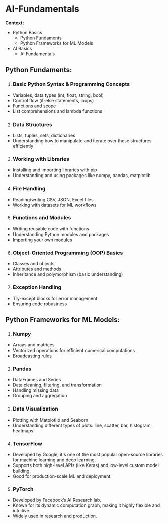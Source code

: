 # AI-Fundamentals

**Context:**
* Python Basics
   * Python Fundaments
   * Python Frameworks for ML Models
* AI Basics
   * AI Fundamentals     

## Python Fundaments:

1. ### **Basic Python Syntax & Programming Concepts**
   
  * Variables, data types (int, float, string, bool)
  * Control flow (if-else statements, loops)
  * Functions and scope
  * List comprehensions and lambda functions

2. ### **Data Structures**

  * Lists, tuples, sets, dictionaries
  * Understanding how to manipulate and iterate over these structures efficiently

3. ### **Working with Libraries**

  * Installing and importing libraries with pip
  * Understanding and using packages like numpy, pandas, matplotlib

4. ### **File Handling**

  * Reading/writing CSV, JSON, Excel files
  * Working with datasets for ML workflows

5. ### **Functions and Modules**

  * Writing reusable code with functions
  * Understanding Python modules and packages
  * Importing your own modules

6. ### **Object-Oriented Programming (OOP) Basics**

  * Classes and objects
  * Attributes and methods
  * Inheritance and polymorphism (basic understanding)

7. ### **Exception Handling**

  * Try-except blocks for error management
  * Ensuring code robustness

## Python Frameworks for ML Models:

1. ### **Numpy**

  * Arrays and matrices
  * Vectorized operations for efficient numerical computations
  * Broadcasting rules

2. ### **Pandas**

  * DataFrames and Series
  * Data cleaning, filtering, and transformation
  * Handling missing data
  * Grouping and aggregation

3. ### **Data Visualization**

  * Plotting with Matplotlib and Seaborn
  * Understanding different types of plots: line, scatter, bar, histogram, heatmaps

4. ### **TensorFlow**

  * Developed by Google, it's one of the most popular open-source libraries for machine learning and deep learning.
  * Supports both high-level APIs (like Keras) and low-level custom model building.
  * Good for production-scale ML and deployment.

5. ### **PyTorch**

  * Developed by Facebook’s AI Research lab.
  * Known for its dynamic computation graph, making it highly flexible and intuitive.
  * Widely used in research and production.
    




